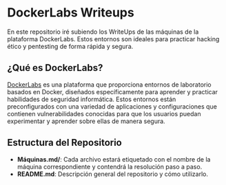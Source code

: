 # DockerLabs Writeups

En este repositorio iré subiendo los WriteUps de las máquinas de la plataforma DockerLabs. Estos entornos son ideales para practicar hacking ético y pentesting de forma rápida y segura.

## ¿Qué es DockerLabs?

[DockerLabs](https://dockerlabs.es) es una plataforma que proporciona entornos de laboratorio basados en Docker, diseñados específicamente para aprender y practicar habilidades de seguridad informática. Estos entornos están preconfigurados con una variedad de aplicaciones y configuraciones que contienen vulnerabilidades conocidas para que los usuarios puedan experimentar y aprender sobre ellas de manera segura.


## Estructura del Repositorio

- **Máquinas.md/**: Cada archivo estará etiquetado con el nombre de la máquina correspondiente y contendrá la resolución paso a paso.
- **README.md**: Descripción general del repositorio y cómo utilizarlo.
